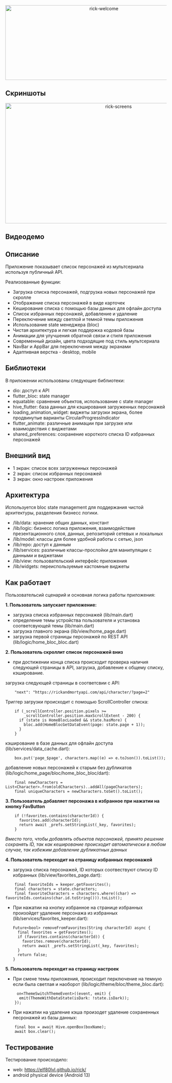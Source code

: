
<p align="center">
<img width="600" height="233" alt="rick-welcome" src="https://github.com/user-attachments/assets/47ff6eb7-2fb7-4604-87e1-7a94cef798d7" />
</p>



## Скриншоты
<p align="center">
<img width="691" height="375" alt="rick-screens" src="https://github.com/user-attachments/assets/4415aeb5-ae18-4b08-a993-f85928d84bb1" />
</p>

## Видеодемо

## Описание
Приложение показывает список персонажей из мультсериала используя публичный API.

Реализованные функции:
* Загрузка списка персонажей, подгрузка новых персонажей при скролле
* Отображение списка персонажей в виде карточек
* Кеширование списка с помощью базы данных для офлайн доступа
* Список избранных персонажей, добавление и удаление
* Переключение между светлой и темной темы приложения
* Использование state менеджера (bloc) 
* Чистая архитектура и легкая поддержка кодовой базы
* Анимации для улучшения обратной связи и стиля приложения
* Современный дизайн, цвета подходящие под стиль мультсериала
* NavBar и AppBar для переключения между экранами
* Адаптивная верстка - desktop, mobile

## Библиотеки
В приложении использованы следующие библиотеки:
*  dio: доступ к API
*  flutter_bloc: state manager
*  equatable: сравнение объектов, использование с state manager
*  hive_flutter: база данных для кэширования загруженных персонажей
*  loading_animation_widget: виджеты загрузки экрана, более продвинутые варианты CircularProgressIndicator
*  flutter_animate: различные анимации при загрузке или взаимодествия с виджетами
*  shared_preferences: сохранение короткого списка ID избранных персонажей

## Внешний вид
* 1 экран: список всех загруженных персонажей
* 2 экран: список избранных персонажей
* 3 экран: окно настроек приложения

## Архитектура
Используется bloc state management для поддержания чистой архитектуры, разделения бизнесс логики.

* /lib/data:  хранение общих данных, констант
* /lib/logic: бизнесс логика приложения, взаимодействие презентационного слоя, данных, репозиторий сетевых и локальных
* /lib/model: классы для более удобной работы с сетью, json
* /lib/repo: доступ к данным
* /lib/services: различные классы-прослойки для манипуляции с данными и виджетами
* /lib/view: пользовательский интерфейс приложения 
* /lib/widgets: переиспользуемые кастомные виджеты

## Как работает
Пользовательсий сценарий и основная логика работы приложения:

<b>1. Пользователь запускает приложение:</b>
* загрузка списка избранных персонажей (lib/main.dart)
* определение темы устройства пользователя и установка соответсвующей темы (lib/main.dart)
* загрузка главного экрана (lib/view/home_page.dart) 
* загрузка первой страницы персонажей по REST API (lib/logic/home_bloc_bloc.dart)

<b>2. Пользователь скроллит список персонажей вниз</b>
* при достижении конца списка происходит проверка наличия следующей страницы в API, загрузка, добавление к общему списку, кэширование.

загрузка следующей страницы в соответсвии с API:
```
    "next": "https://rickandmortyapi.com/api/character/?page=2"
```

Триггер загрузки происходит с помощью ScrollController списка:
``` 
    if (_scrollController.position.pixels >=
        _scrollController.position.maxScrollExtent - 200) {
      if (state is HomeBlocLoaded && state.hasMore) {
        bloc.add(HomeBlocGetDataEvent(page: state.page + 1));
      }
    }
```

кэширование в базе данных для офлайн доступа (lib/services/data_cache.dart):
```
    box.put('page_$page', characters.map((e) => e.toJson()).toList());
```

добавление новых персонажей к старым без дубликатов (lib/logic/home_page/bloc/home_bloc_bloc/dart):
```
    final newCharacters = List<Character>.from(oldCharacters)..addAll(pageCharacters);
    final uniqueCharacters = newCharacters.toSet().toList();
```

<b>3. Пользователь добавляет персонажа в избранное при нажатии на кнопку FavButton</b>
```
    if (!favorites.contains(characterId)) {
      favorites.add(characterId);
      return await _prefs.setStringList(_key, favorites);
    }
```
_Вмеcто того, чтобы добавлять объектов персонажей, принято решение сохранять ID, так как кеширование происходит автоматически в любом случае, так избежим добавление дубликатных данных_


<b>4. Пользователь переходит на страницу избранных персонажей</b>
* загрузка списка персонажей, ID которых соотвествуют списку ID избранных (lib/view/favorites_page.dart):
```
    final favoriteIds = keeper.getFavorites();
    final characters = state.characters;
    final favoriteCharacters = characters.where((char) => favoriteIds.contains(char.id.toString())).toList();
```

* При нажатии на кнопку избранное на странице избранных произойдет удаление персонажа из избранных (lib/services/favorites_keeper.dart):
  ```
  Future<bool> removeFromFavorites(String characterId) async {
    final favorites = getFavorites();
    if (favorites.contains(characterId)) {
      favorites.remove(characterId);
      return await _prefs.setStringList(_key, favorites);
    }
    return false;
  }
  ```

<b>5. Пользователь переходит на страницу настроек</b>
* При смене темы приложения, происходит перключение на темную если была светлая и наоборот (lib/logic/theme/bloc/theme_bloc.dart):
```
     on<ThemeSwitchThemeEvent>((event, emit) {
      emit(ThemeWithDataState(isDark: !state.isDark));
    });
```

* При нажатии на удаление кэша произодет удаление сохраненных песронажей из базы данных:
```
    final box = await Hive.openBox(boxName);
    await box.clear();
```

## Тестирование
Тестирование происходило:
* web: https://elf80lvl.github.io/rick/
* android physical device (Android 13) 




